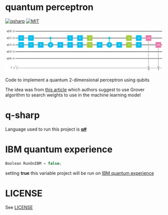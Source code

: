 # quantum perceptron
[![qsharp](https://img.shields.io/badge/language-q%23-red.svg)](https://docs.microsoft.com/en-us/quantum/quantum-qr-intro?view=qsharp-preview)
[![MIT](https://img.shields.io/badge/license-MIT-blue.svg)](https://opensource.org/licenses/MIT)

![circuit](circuit.png)

Code to implement a quantum 2-dimensional perceptron using qubits

The idea was from [this article](http://papers.nips.cc/paper/2363-training-a-quantum-neural-network.pdf
) which authors suggest to use Grover algorithm to search weights to use in the machine learning model

# q-sharp

Language used to run this project is **[q#](https://docs.microsoft.com/en-us/quantum/quantum-qr-intro?view=qsharp-preview)**

# IBM quantum experience
```c#
Boolean RunOnIBM = false;
```
setting **true** this variable project will be run on [IBM quantum experience](https://quantumexperience.ng.bluemix.net/qx/editor)

# LICENSE
See [LICENSE](LICENSE)

